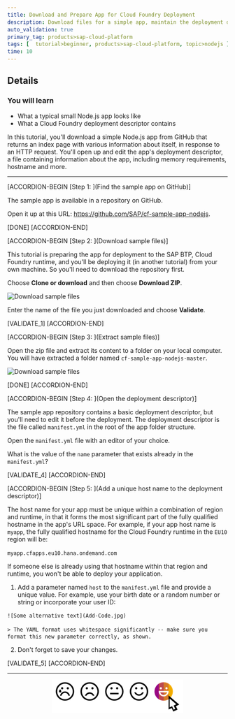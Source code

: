 ```yaml
---
title: Download and Prepare App for Cloud Foundry Deployment
description: Download files for a simple app, maintain the deployment descriptor, and bundle everything together ready for deployment.
auto_validation: true
primary_tag: products>sap-cloud-platform
tags: [  tutorial>beginner, products>sap-cloud-platform, topic>nodejs ]
time: 10
---
```



## Details
### You will learn
- What a typical small Node.js app looks like
- What a Cloud Foundry deployment descriptor contains

In this tutorial, you'll download a simple Node.js app from GitHub that returns an index page with various information about itself, in response to an HTTP request. You'll open up and edit the app's deployment descriptor, a file containing information about the app, including memory requirements, hostname and more.

---

[ACCORDION-BEGIN [Step 1: ](Find the sample app on GitHub)]

The sample app is available in a repository on GitHub.

Open it up at this URL: <https://github.com/SAP/cf-sample-app-nodejs>.

[DONE]
[ACCORDION-END]

[ACCORDION-BEGIN [Step 2: ](Download sample files)]

This tutorial is preparing the app for deployment to the SAP BTP, Cloud Foundry runtime, and you'll be deploying it (in another tutorial) from your own machine. So you'll need to download the repository first.

Choose **Clone or download** and then choose **Download ZIP**.

![Download sample files](Download-sample-files2.png)

Enter the name of the file you just downloaded and choose **Validate**.

[VALIDATE_1]
[ACCORDION-END]


[ACCORDION-BEGIN [Step 3: ](Extract sample files)]

Open the zip file and extract its content to a folder on your local computer. You will have extracted a folder named `cf-sample-app-nodejs-master`.

![Download sample files](Extraction-sample-files.PNG)

[DONE]
[ACCORDION-END]


[ACCORDION-BEGIN [Step 4: ](Open the deployment descriptor)]

The sample app repository contains a basic deployment descriptor, but you'll need to edit it before the deployment. The deployment descriptor is the file called `manifest.yml` in the root of the app folder structure.

Open the `manifest.yml` file with an editor of your choice.

What is the value of the `name` parameter that exists already in the `manifest.yml`?

[VALIDATE_4]
[ACCORDION-END]

[ACCORDION-BEGIN [Step 5: ](Add a unique host name to the deployment descriptor)]

The host name for your app must be unique within a combination of region and runtime, in that it forms the most significant part of the fully qualified hostname in the app's URL space. For example, if your app host name is `myapp`, the fully qualified hostname for the Cloud Foundry runtime in the `EU10` region will be:

`myapp.cfapps.eu10.hana.ondemand.com`

If someone else is already using that hostname within that region and runtime, you won't be able to deploy your application.

  1. Add a parameter named `host` to the `manifest.yml` file and provide a unique value. For example, use your birth date or a random number or string or incorporate your user ID:

    ![Some alternative text](Add-Code.jpg)

    > The YAML format uses whitespace significantly -- make sure you format this new parameter correctly, as shown.

  2. Don't forget to save your changes.

[VALIDATE_5]
[ACCORDION-END]

---

<p style="text-align: center;"><a href="https://sapinsights.eu.qualtrics.com/jfe/form/SV_0im30RgTkbEEHMV?TutorialID=cp-cf-dev-01-prepare-app&graphics=true" target="_blank"><img src="https://raw.githubusercontent.com/SAPDocuments/Tutorials/master/data/images/285738_Emotion_Faces_R_purple.png"></a></p>

